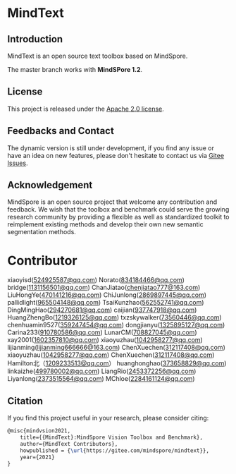 # MindText

## Introduction

MindText is an open source text toolbox based on MindSpore.

The master branch works with **MindSPore 1.2**.


## License

This project is released under the [Apache 2.0 license](LICENSE).

## Feedbacks and Contact

The dynamic version is still under development, if you find any issue or have an idea on new features, please don't hesitate to contact us via [Gitee Issues](https://gitee.com/mindspore/mindtext/issues).

## Acknowledgement

MindSpore is an open source project that welcome any contribution and feedback.
We wish that the toolbox and benchmark could serve the growing research
community by providing a flexible as well as standardized toolkit to reimplement existing methods
and develop their own new semantic segmentation methods.

# Contributor
xiaoyisd(524925587@qq.com)
Norato(834184466@qq.com)
bridge(1131156501@qq.com)
ChanJiatao(chenjiatao777@163.com)
LiuHongYe(470141216@qq.com)
ChiJunlong(2869897445@qq.com)
pallidlight(965504148@qq.com)
TsaiKunzhao(562552741@qq.com)
DingMingHao(294270681@qq.com)
caijian(937747918@qq.com)
HuangZhengBo(1219326125@qq.com)
txzskywalker(73560446@qq.com)
chenhuamin9527(359247454@qq.com)
dongjianyu(1325895127@qq.com)
Carina233(910780586@qq.com)
LunarCM(708827045@qq.com)
xay2001(1602357810@qq.com)
xiaoyuzhau(1042958277@qq.com)
lijianming(lijianming666666@163.com)
ChenXuechen(312117408@qq.com)
xiaoyuzhau(1042958277@qq.com) 
ChenXuechen(312117408@qq.com) 
Hamilton北（1209233513@qq.com）
huanghonghao(373658829@qq.com)
linkaizhe(499780002@qq.com)
LiangRio(2453372256@qq.com)
Liyanlong(2373515564@qq.com)
MChloe(2284161124@qq.com)

## Citation

If you find this project useful in your research, please consider citing:

```latex
@misc{mindvsion2021,
    title={{MindText}:MindSpore Vision Toolbox and Benchmark},
    author={MindText Contributors},
    howpublished = {\url{https://gitee.com/mindspore/mindtext}},
    year={2021}
}
```
